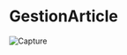 # GestionArticle
![Capture](https://user-images.githubusercontent.com/56721402/134518121-6b9b46dc-9e8e-4f2e-abc7-20876c0af514.PNG)

